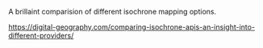 A brillaint comparision of different isochrone mapping options.

https://digital-geography.com/comparing-isochrone-apis-an-insight-into-different-providers/
